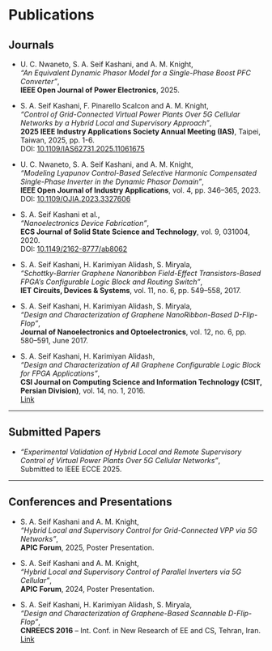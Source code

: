 # Publications

## Journals
- U. C. Nwaneto, S. A. Seif Kashani, and A. M. Knight,  
  *“An Equivalent Dynamic Phasor Model for a Single-Phase Boost PFC Converter”*,  
  **IEEE Open Journal of Power Electronics**, 2025.

- S. A. Seif Kashani, F. Pinarello Scalcon and A. M. Knight,  
  *“Control of Grid-Connected Virtual Power Plants Over 5G Cellular Networks by a Hybrid Local and Supervisory Approach”*,   
  **2025 IEEE Industry Applications Society Annual Meeting (IAS)**, Taipei, Taiwan, 2025, pp. 1-6.  
  DOI: [10.1109/IAS62731.2025.11061675](https://doi.org/10.1109/IAS62731.2025.11061675)

- U. C. Nwaneto, S. A. Seif Kashani, and A. M. Knight,  
  *“Modeling Lyapunov Control-Based Selective Harmonic Compensated Single-Phase Inverter in the Dynamic Phasor Domain”*,  
  **IEEE Open Journal of Industry Applications**, vol. 4, pp. 346–365, 2023.  
  DOI: [10.1109/OJIA.2023.3327606](https://doi.org/10.1109/OJIA.2023.3327606)

- S. A. Seif Kashani et al.,  
  *“Nanoelectronics Device Fabrication”*,  
  **ECS Journal of Solid State Science and Technology**, vol. 9, 031004, 2020.  
  DOI: [10.1149/2162-8777/ab8062](https://doi.org/10.1149/2162-8777/ab8062)

- S. A. Seif Kashani, H. Karimiyan Alidash, S. Miryala,  
  *“Schottky-Barrier Graphene Nanoribbon Field-Effect Transistors-Based FPGA’s Configurable Logic Block and Routing Switch”*,  
  **IET Circuits, Devices & Systems**, vol. 11, no. 6, pp. 549–558, 2017.

- S. A. Seif Kashani, H. Karimiyan Alidash, S. Miryala,  
  *“Design and Characterization of Graphene NanoRibbon-Based D-Flip-Flop”*,  
  **Journal of Nanoelectronics and Optoelectronics**, vol. 12, no. 6, pp. 580–591, June 2017.

- S. A. Seif Kashani, H. Karimiyan Alidash,  
  *“Design and Characterization of All Graphene Configurable Logic Block for FPGA Applications”*,  
  **CSI Journal on Computing Science and Information Technology (CSIT, Persian Division)**, vol. 14, no. 1, 2016.  
  [Link](http://csi.org.ir/en/publication/page/id/43)

---

## Submitted Papers
- *“Experimental Validation of Hybrid Local and Remote Supervisory Control of Virtual Power Plants Over 5G Cellular Networks”*,  
  Submitted to IEEE ECCE 2025.

---

## Conferences and Presentations
- S. A. Seif Kashani and A. M. Knight,  
  *“Hybrid Local and Supervisory Control for Grid-Connected VPP via 5G Networks”*,  
  **APIC Forum**, 2025, Poster Presentation.

- S. A. Seif Kashani and A. M. Knight,  
  *“Hybrid Local and Supervisory Control of Parallel Inverters via 5G Cellular”*,  
  **APIC Forum**, 2024, Poster Presentation.

- S. A. Seif Kashani, H. Karimiyan Alidash, S. Miryala,  
  *“Design and Characterization of Graphene-Based Scannable D-Flip-Flop”*,  
  **CNREECS 2016** – Int. Conf. in New Research of EE and CS, Tehran, Iran.  
  [Link](https://en.civilica.com/doc/404645/)

<!--
- S. A. Seif Kashani, H. Karimiyan Alidash, S. Miryala,  
  *“All Graphene Configurable Logic Block”*,  
  **ICNRAECE 2016** – 1st Int. Conf. on New Research Achievements in ECE, Tehran, Iran.  
  [Link](https://en.civilica.com/doc/496721/)

- S. A. Seif Kashani, H. Karimiyan Alidash,  
  *“Graphene-Based Switches Used in FPGA”* (Persian),  
  **CSICC 2016**, IPM, Tehran, Iran.
-->
